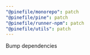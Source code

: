 ```yaml
---
"@pinefile/monorepo": patch
"@pinefile/pine": patch
"@pinefile/runner-npm": patch
"@pinefile/utils": patch
---
```


Bump dependencies
